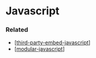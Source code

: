 # Javascript

### Related

- [[third-party-embed-javascript]]
- [[modular-javascript]]

[//begin]: # "Autogenerated link references for markdown compatibility"
[third-party-embed-javascript]: third-party-embed-javascript "3rd Party Embed JS"
[modular-javascript]: modular-javascript "Modular JS"
[//end]: # "Autogenerated link references"
